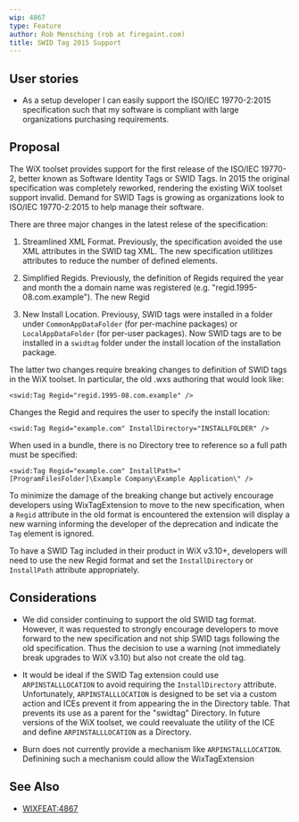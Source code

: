 ```yaml
---
wip: 4867
type: Feature
author: Rob Mensching (rob at firegaint.com)
title: SWID Tag 2015 Support
---
```


## User stories

* As a setup developer I can easily support the ISO/IEC 19770-2:2015 specification such that my software is compliant with large organizations purchasing requirements.


## Proposal

The WiX toolset provides support for the first release of the ISO/IEC 19770-2, better known as Software Identity Tags or SWID Tags. In 2015 the original specification was completely reworked, rendering the existing WiX toolset support invalid. Demand for SWID Tags is growing as organizations look to ISO/IEC 19770-2:2015 to help manage their software.

There are three major changes in the latest relese of the specification:

1. Streamlined XML Format. Previously, the specification avoided the use XML attributes in the SWID tag XML. The new specification utilitizes attributes to reduce the number of defined elements.

2. Simplified Regids. Previously, the definition of Regids required the year and month the a domain name was registered (e.g. "regid.1995-08.com.example"). The new Regid

3. New Install Location. Previousy, SWID tags were installed in a folder under `CommonAppDataFolder` (for per-machine packages) or `LocalAppDataFolder` (for per-user packages). Now SWID tags are to be installed in a `swidtag` folder under the install location of the installation package.

The latter two changes require breaking changes to definition of SWID tags in the WiX toolset. In particular, the old .wxs authoring that would look like:

    <swid:Tag Regid="regid.1995-08.com.example" />

Changes the Regid and requires the user to specify the install location:

    <swid:Tag Regid="example.com" InstallDirectory="INSTALLFOLDER" />

When used in a bundle, there is no Directory tree to reference so a full path must be specified:

    <swid:Tag Regid="example.com" InstallPath="[ProgramFilesFolder]\Example Company\Example Application\" />

To minimize the damage of the breaking change but actively encourage developers using WixTagExtension to move to the new specification, when a `Regid` attribute in the old format is encountered the extension will display a new warning informing the developer of the deprecation and indicate the `Tag` element is ignored.

To have a SWID Tag included in their product in WiX v3.10+, developers will need to use the new Regid format and set the `InstallDirectory` or `InstallPath` attribute appropriately.


## Considerations

* We did consider continuing to support the old SWID tag format. However, it was requested to strongly encourage developers to move forward to the new specification and not ship SWID tags following the old specification. Thus the decision to use a warning (not immediately break upgrades to WiX v3.10) but also not create the old tag.

* It would be ideal if the SWID Tag extension could use `ARPINSTALLLOCATION` to avoid requiring the `InstallDirectory` attribute. Unfortunately, `ARPINSTALLLOCATION` is designed to be set via a custom action and ICEs prevent it from appearing the in the Directory table. That prevents its use as a parent for the "swidtag" Directory. In future versions of the WiX toolset, we could reevaluate the utility of the ICE and define `ARPINSTALLLOCATION` as a Directory.

* Burn does not currently provide a mechanism like `ARPINSTALLLOCATION`. Definining such a mechanism could allow the WixTagExtension

## See Also

* [WIXFEAT:4867](http://wixtoolset.org/issues/4867/)
